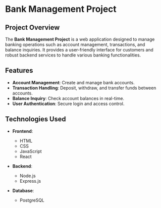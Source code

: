 # Bank Management Project

## Project Overview

The **Bank Management Project** is a web application designed to manage banking operations such as account management, transactions, and balance inquiries. It provides a user-friendly interface for customers and robust backend services to handle various banking functionalities.

## Features

- **Account Management**: Create and manage bank accounts.
- **Transaction Handling**: Deposit, withdraw, and transfer funds between accounts.
- **Balance Inquiry**: Check account balances in real-time.
- **User Authentication**: Secure login and access control.

## Technologies Used

- **Frontend**:
  - HTML
  - CSS
  - JavaScript
  - React

- **Backend**:
  - Node.js
  - Express.js

- **Database**:
  - PostgreSQL
